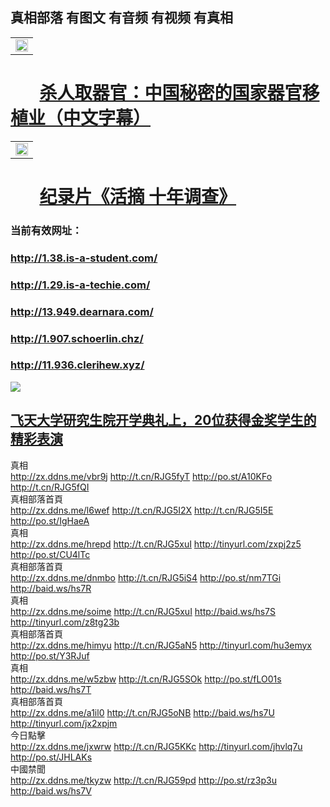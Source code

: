 ## 真相部落  有图文 有音频 有视频 有真相<br>

<table width="100%" style="back-ground:lightblue">
   <tr>
    <td colspan="2"  align="center">
    <a href="http://1.936.clerihew.xyz/mp4/other/211133.mp4" target="_blank">
      <img src="organ-QR-1.jpg" width="100%"><br>
    </a>
    </td>
</table>

#        [杀人取器官：中国秘密的国家器官移植业（中文字幕）](http://1.936.clerihew.xyz/mp4/other/211133.mp4)


<table width="100%" style="back-ground:lightblue">
   <tr>
    <td colspan="2"  align="center">
    <a href="http://1.936.clerihew.xyz/mp4/zx/2016/11/oh10yearsInv.mp4" target="_blank">
      <img src="192604_medium1.png" width="100%"><br>
    </a>
    </td>
</table>

#        [纪录片《活摘 十年调查》](http://1.936.clerihew.xyz/mp4/zx/2016/11/oh10yearsInv.mp4)


### 当前有效网址：<br>
### http://1.38.is-a-student.com/
### http://1.29.is-a-techie.com/
### http://13.949.dearnara.com/
### http://1.907.schoerlin.chz/
### http://11.936.clerihew.xyz/

<a href="http://1.38.is-a-student.com/zx/" target="_blank"><img src="http://1.38.is-a-student.com/pic/2016/11/p7829911a215010452.jpg">

                                   
</a>

## [飞天大学研究生院开学典礼上，20位获得金奖学生的精彩表演](http://936.clerihew.xyz/zx/)


<div class="linkbox"><div class="title">真相<div id="url"><a href="http://zx.ddns.me/vbr9j" target=_blank>http://zx.ddns.me/vbr9j</a>   <a href="http://t.cn/RJG5fyT" target=_blank>http://t.cn/RJG5fyT</a>   <a href="http://po.st/A10KFo" target=_blank>http://po.st/A10KFo</a>   <a href="http://t.cn/RJG5fQI" target=_blank>http://t.cn/RJG5fQI</a></div></div><div class="title">真相部落首頁<div id="url"><a href="http://zx.ddns.me/l6wef" target=_blank>http://zx.ddns.me/l6wef</a>   <a href="http://t.cn/RJG5I2X" target=_blank>http://t.cn/RJG5I2X</a>   <a href="http://t.cn/RJG5I5E" target=_blank>http://t.cn/RJG5I5E</a>   <a href="http://po.st/IgHaeA" target=_blank>http://po.st/IgHaeA</a></div></div><div class="title">真相<div id="url"><a href="http://zx.ddns.me/hrepd" target=_blank>http://zx.ddns.me/hrepd</a>   <a href="http://t.cn/RJG5xuI" target=_blank>http://t.cn/RJG5xuI</a>   <a href="http://tinyurl.com/zxpj2z5" target=_blank>http://tinyurl.com/zxpj2z5</a>   <a href="http://po.st/CU4lTc" target=_blank>http://po.st/CU4lTc</a></div></div><div class="title">真相部落首頁<div id="url"><a href="http://zx.ddns.me/dnmbo" target=_blank>http://zx.ddns.me/dnmbo</a>   <a href="http://t.cn/RJG5iS4" target=_blank>http://t.cn/RJG5iS4</a>   <a href="http://po.st/nm7TGi" target=_blank>http://po.st/nm7TGi</a>   <a href="http://baid.ws/hs7R" target=_blank>http://baid.ws/hs7R</a></div></div><div class="title">真相<div id="url"><a href="http://zx.ddns.me/soime" target=_blank>http://zx.ddns.me/soime</a>   <a href="http://t.cn/RJG5xuI" target=_blank>http://t.cn/RJG5xuI</a>   <a href="http://baid.ws/hs7S" target=_blank>http://baid.ws/hs7S</a>   <a href="http://tinyurl.com/z8tg23b" target=_blank>http://tinyurl.com/z8tg23b</a></div></div><div class="title">真相部落首頁<div id="url"><a href="http://zx.ddns.me/himyu" target=_blank>http://zx.ddns.me/himyu</a>   <a href="http://t.cn/RJG5aN5" target=_blank>http://t.cn/RJG5aN5</a>   <a href="http://tinyurl.com/hu3emyx" target=_blank>http://tinyurl.com/hu3emyx</a>   <a href="http://po.st/Y3RJuf" target=_blank>http://po.st/Y3RJuf</a></div></div><div class="title">真相<div id="url"><a href="http://zx.ddns.me/w5zbw" target=_blank>http://zx.ddns.me/w5zbw</a>   <a href="http://t.cn/RJG5SOk" target=_blank>http://t.cn/RJG5SOk</a>   <a href="http://po.st/fLO01s" target=_blank>http://po.st/fLO01s</a>   <a href="http://baid.ws/hs7T" target=_blank>http://baid.ws/hs7T</a></div></div><div class="title">真相部落首頁<div id="url"><a href="http://zx.ddns.me/a1il0" target=_blank>http://zx.ddns.me/a1il0</a>   <a href="http://t.cn/RJG5oNB" target=_blank>http://t.cn/RJG5oNB</a>   <a href="http://baid.ws/hs7U" target=_blank>http://baid.ws/hs7U</a>   <a href="http://tinyurl.com/jx2xpjm" target=_blank>http://tinyurl.com/jx2xpjm</a></div></div><div class="title">今日點擊<div id="url"><a href="http://zx.ddns.me/jxwrw" target=_blank>http://zx.ddns.me/jxwrw</a>   <a href="http://t.cn/RJG5KKc" target=_blank>http://t.cn/RJG5KKc</a>   <a href="http://tinyurl.com/jhvlq7u" target=_blank>http://tinyurl.com/jhvlq7u</a>   <a href="http://po.st/JHLAKs" target=_blank>http://po.st/JHLAKs</a></div></div><div class="title">中國禁聞<div id="url"><a href="http://zx.ddns.me/tkyzw" target=_blank>http://zx.ddns.me/tkyzw</a>   <a href="http://t.cn/RJG59pd" target=_blank>http://t.cn/RJG59pd</a>   <a href="http://po.st/rz3p3u" target=_blank>http://po.st/rz3p3u</a>   <a href="http://baid.ws/hs7V" target=_blank>http://baid.ws/hs7V</a></div></div></div>

